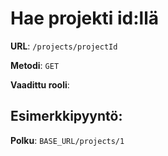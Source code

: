 # Hae projekti id:llä

**URL**: `/projects/projectId`

**Metodi**: `GET`

**Vaadittu rooli**: 

## Esimerkkipyyntö:

**Polku**: `BASE_URL/projects/1`
